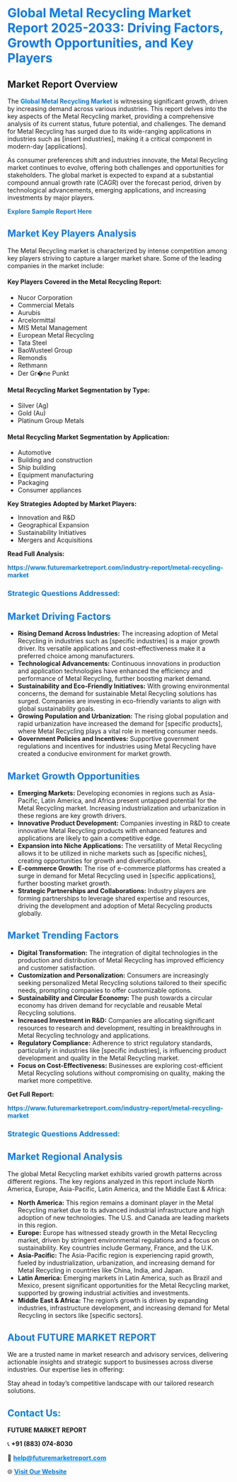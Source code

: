 <h1 style="color: #007BFF;">Global Metal Recycling Market Report 2025-2033: Driving Factors, Growth Opportunities, and Key Players</h1>

<section id="overview">
<h2>Market Report Overview</h2>
<p>The <a href="https://www.futuremarketreport.com/industry-report/metal-recycling-market" style="color: #007BFF; text-decoration: none;"><strong>Global Metal Recycling Market</strong></a> is witnessing significant growth, driven by increasing demand across various industries. This report delves into the key aspects of the Metal Recycling market, providing a comprehensive analysis of its current status, future potential, and challenges. The demand for Metal Recycling has surged due to its wide-ranging applications in industries such as [insert industries], making it a critical component in modern-day [applications].</p>
<p>As consumer preferences shift and industries innovate, the Metal Recycling market continues to evolve, offering both challenges and opportunities for stakeholders. The global market is expected to expand at a substantial compound annual growth rate (CAGR) over the forecast period, driven by technological advancements, emerging applications, and increasing investments by major players.</p>
</section>

<section id="overview">
<p><a href="https://www.futuremarketreport.com/request-sample/reportId=61422" style="color: #007BFF; text-decoration: none;"><strong>Explore Sample Report Here</strong></a></p>
</section>

<section id="key-players">
<h2 style="color: #007BFF;">Market Key Players Analysis</h2>
<p>The Metal Recycling market is characterized by intense competition among key players striving to capture a larger market share. Some of the leading companies in the market include:</p>
<h4>Key Players Covered in the Metal Recycling Report:</h4>
<ul><li>Nucor Corporation</li><li>Commercial Metals</li><li>Aurubis</li><li>Arcelormittal</li><li>MIS Metal Management</li><li>European Metal Recycling</li><li>Tata Steel</li><li>BaoWusteel Group</li><li>Remondis</li><li>Rethmann</li><li>Der Gr�ne Punkt</li></ul>
<h4>Metal Recycling Market Segmentation by Type:</h4>
<ul><li>Silver (Ag)</li><li>Gold (Au)</li><li>Platinum Group Metals</li></ul>

<h4>Metal Recycling Market Segmentation by Application:</h4>
<ul><li>Automotive</li><li>Building and construction</li><li>Ship building</li><li>Equipment manufacturing</li><li>Packaging</li><li>Consumer appliances</li></ul>
<p><strong>Key Strategies Adopted by Market Players:</strong></p>
<ul>
<li>Innovation and R&D</li>
<li>Geographical Expansion</li>
<li>Sustainability Initiatives</li>
<li>Mergers and Acquisitions</li>
</ul>
</section>

<section>
<p><strong>Read Full Analysis: </strong></p><a href="https://www.futuremarketreport.com/industry-report/metal-recycling-market" style="color: #007BFF; text-decoration: none;"><strong>https://www.futuremarketreport.com/industry-report/metal-recycling-market</strong></a>
<h3 style="color: #007BFF;">Strategic Questions Addressed:</h3>
</section>

<section id="driving-factors">
<h2 style="color: #007BFF;">Market Driving Factors</h2>
<ul>
<li><strong>Rising Demand Across Industries:</strong> The increasing adoption of Metal Recycling in industries such as [specific industries] is a major growth driver. Its versatile applications and cost-effectiveness make it a preferred choice among manufacturers.</li>
<li><strong>Technological Advancements:</strong> Continuous innovations in production and application technologies have enhanced the efficiency and performance of Metal Recycling, further boosting market demand.</li>
<li><strong>Sustainability and Eco-Friendly Initiatives:</strong> With growing environmental concerns, the demand for sustainable Metal Recycling solutions has surged. Companies are investing in eco-friendly variants to align with global sustainability goals.</li>
<li><strong>Growing Population and Urbanization:</strong> The rising global population and rapid urbanization have increased the demand for [specific products], where Metal Recycling plays a vital role in meeting consumer needs.</li>
<li><strong>Government Policies and Incentives:</strong> Supportive government regulations and incentives for industries using Metal Recycling have created a conducive environment for market growth.</li>
</ul>
</section>

<section id="growth-opportunities">
<h2 style="color: #007BFF;">Market Growth Opportunities</h2>
<ul>
<li><strong>Emerging Markets:</strong> Developing economies in regions such as Asia-Pacific, Latin America, and Africa present untapped potential for the Metal Recycling market. Increasing industrialization and urbanization in these regions are key growth drivers.</li>
<li><strong>Innovative Product Development:</strong> Companies investing in R&D to create innovative Metal Recycling products with enhanced features and applications are likely to gain a competitive edge.</li>
<li><strong>Expansion into Niche Applications:</strong> The versatility of Metal Recycling allows it to be utilized in niche markets such as [specific niches], creating opportunities for growth and diversification.</li>
<li><strong>E-commerce Growth:</strong> The rise of e-commerce platforms has created a surge in demand for Metal Recycling used in [specific applications], further boosting market growth.</li>
<li><strong>Strategic Partnerships and Collaborations:</strong> Industry players are forming partnerships to leverage shared expertise and resources, driving the development and adoption of Metal Recycling products globally.</li>
</ul>
</section>

<section id="trending-factors">
<h2 style="color: #007BFF;">Market Trending Factors</h2>
<ul>
<li><strong>Digital Transformation:</strong> The integration of digital technologies in the production and distribution of Metal Recycling has improved efficiency and customer satisfaction.</li>
<li><strong>Customization and Personalization:</strong> Consumers are increasingly seeking personalized Metal Recycling solutions tailored to their specific needs, prompting companies to offer customizable options.</li>
<li><strong>Sustainability and Circular Economy:</strong> The push towards a circular economy has driven demand for recyclable and reusable Metal Recycling solutions.</li>
<li><strong>Increased Investment in R&D:</strong> Companies are allocating significant resources to research and development, resulting in breakthroughs in Metal Recycling technology and applications.</li>
<li><strong>Regulatory Compliance:</strong> Adherence to strict regulatory standards, particularly in industries like [specific industries], is influencing product development and quality in the Metal Recycling market.</li>
<li><strong>Focus on Cost-Effectiveness:</strong> Businesses are exploring cost-efficient Metal Recycling solutions without compromising on quality, making the market more competitive.</li>
</ul>
</section>

<section>
<p><strong>Get Full Report: </strong></p><a href="https://www.futuremarketreport.com/industry-report/metal-recycling-market" style="color: #007BFF; text-decoration: none;"><strong>https://www.futuremarketreport.com/industry-report/metal-recycling-market</strong></a>
<h3 style="color: #007BFF;">Strategic Questions Addressed:</h3>
</section>


<section id="regional-analysis">
<h2 style="color: #007BFF;">Market Regional Analysis</h2>
<p>The global Metal Recycling market exhibits varied growth patterns across different regions. The key regions analyzed in this report include North America, Europe, Asia-Pacific, Latin America, and the Middle East & Africa:</p>
<ul>
<li><strong>North America:</strong> This region remains a dominant player in the Metal Recycling market due to its advanced industrial infrastructure and high adoption of new technologies. The U.S. and Canada are leading markets in this region.</li>
<li><strong>Europe:</strong> Europe has witnessed steady growth in the Metal Recycling market, driven by stringent environmental regulations and a focus on sustainability. Key countries include Germany, France, and the U.K.</li>
<li><strong>Asia-Pacific:</strong> The Asia-Pacific region is experiencing rapid growth, fueled by industrialization, urbanization, and increasing demand for Metal Recycling in countries like China, India, and Japan.</li>
<li><strong>Latin America:</strong> Emerging markets in Latin America, such as Brazil and Mexico, present significant opportunities for the Metal Recycling market, supported by growing industrial activities and investments.</li>
<li><strong>Middle East & Africa:</strong> The region’s growth is driven by expanding industries, infrastructure development, and increasing demand for Metal Recycling in sectors like [specific sectors].</li>
</ul>
</section>

<footer>
<h2 style="color: #007BFF;">About FUTURE MARKET REPORT</h2>
<p>We are a trusted name in market research and advisory services, delivering actionable insights and strategic support to businesses across diverse industries. Our expertise lies in offering:</p>

<p>Stay ahead in today’s competitive landscape with our tailored research solutions.</p>

<h2 style="color: #007BFF;">Contact Us:</h2>
<p><strong>FUTURE MARKET REPORT</strong></p>
<p>📞 <strong>+91 (883) 074-8030</strong></p>
<p>📧 <strong><a href="mailto:help@futuremarketreport.com" style="color: #007BFF;">help@futuremarketreport.com</a></strong></p>
<p>🌐 <strong><a href="https://www.futuremarketreport.com/" style="color: #007BFF;">Visit Our Website</a></strong></p>
</footer>